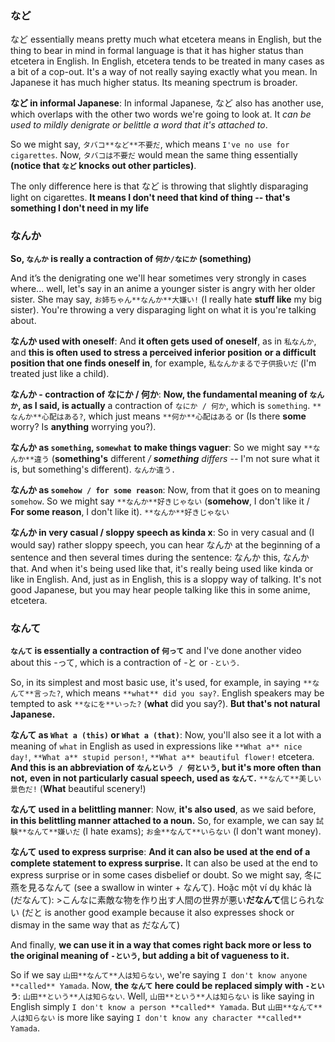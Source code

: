 ### など

など essentially means pretty much what etcetera means in English, but the thing to bear in mind in formal language is that it has higher status than etcetera in English. In English, etcetera tends to be treated in many cases as a bit of a cop-out. It's a way of not really saying exactly what you mean. In Japanese it has much higher status. Its meaning spectrum is broader.

**など in informal Japanese**: In informal Japanese, など also has another use, which overlaps with the other two words we're going to look at. It *can be used to mildly denigrate or belittle a word that it's attached to*.

So we might say, `タバコ**など**不要だ`, which means `I've no use for cigarettes`. Now, `タバコは不要だ` would mean the same thing essentially **(notice that `など` knocks out other particles)**.

The only difference here is that など is throwing that slightly disparaging light on cigarettes. **It means I don't need that kind of thing -- that's something I don't need in my life**

### なんか

**So, `なんか` is really a contraction of `何か/なにか` (something)**

And it’s the denigrating one we'll hear sometimes very strongly in cases where... well, let's say in an anime a younger sister is angry with her older sister. She may say, `お姉ちゃん**なんか**大嫌い!` (I really hate **stuff like** my big sister). You're throwing a very disparaging light on what it is you're talking about.

**なんか used with oneself**: And **it often gets used of oneself**, as in `私なんか`, and **this is often used to stress a perceived inferior position** **or a difficult position that one finds oneself in**, for example, `私なんかまるで子供扱いだ` (I'm treated just like a child).

**なんか - contraction of なにか / 何か**: **Now, the fundamental meaning of `なんか`, as I said, is actually** a contraction of `なにか / 何か`, which is `something`.  `**なんか**心配はある?`, which just means `**何か**心配はある` or (Is there **some** worry? Is **anything** worrying you?).

**なんか as `something`, `somewhat` to make things vaguer**: So we might say `**なんか**違う` (**something's** different _/ **something** differs_ -- I'm not sure what it is, but something's different). `なんか違う.`

**なんか as `somehow / for some reason`**: Now, from that it goes on to meaning `somehow`. So we might say `**なんか**好きじゃない` (**somehow**, I don't like it / **For some reason**, I don't like it). `**なんか**好きじゃない`

**なんか in very casual / sloppy speech as kinda x**: So in very casual and (I would say) rather sloppy speech, you can hear なんか at the beginning of a sentence and then several times during the sentence: なんか this, なんか that. And when it's being used like that, it's really being used like kinda or like in English. And, just as in English, this is a sloppy way of talking. It's not good Japanese, but you may hear people talking like this in some anime, etcetera. 
### なんて

**`なんて` is essentially a contraction of `何って`** and I've done another video about this -って, which is a contraction of -と or `-という`.

So, in its simplest and most basic use, it's used, for example, in saying `**なんて**言った?`, which means `**what** did you say?`. English speakers may be tempted to ask `**なにを**いった?` (**what** did you say?). **But that's not natural Japanese.**

**なんて as `What a (this)` or `What a (that)`**: Now, you'll also see it a lot with a meaning of `what` in English as used in expressions like `**What a** nice day!`, `**What a** stupid person!`, `**What a** beautiful flower!` etcetera. **And this is an abbreviation of `なんという / 何という`, but it's more often than not,** **even in not particularly casual speech, used as `なんて`.** `**なんて**美しい景色だ!` (**What** beautiful scenery!)

**なんて used in a belittling manner**: Now, **it's also used**, as we said before, **in this belittling manner attached to a noun.** So, for example, we can say `試験**なんて**嫌いだ` (I hate exams); `お金**なんて**いらない` (I don't want money).

**なんて used to express surprise**: **And it can also be used at the end of a complete statement to express surprise.** It can also be used at the end to express surprise or in some cases disbelief or doubt. So we might say, 冬に燕を見るなんて (see a swallow in winter + なんて). Hoặc một ví dụ khác là (だなんて): >こんなに素敵な物を作り出す人間の世界が悪い**だなんて**信じられない (だと is another good example because it also expresses shock or dismay in the same way that as だなんて)

And finally, **we can use it in a way that comes right back more or less** **to the original meaning of `-という`, but adding a bit of vagueness to it.**

So if we say `山田**なんて**人は知らない`, we're saying `I don't know anyone **called** Yamada`. Now, **the `なんて` here could be replaced simply with `-という`**: `山田**という**人は知らない`. Well, `山田**という**人は知らない` is like saying in English simply `I don't know a person **called** Yamada`. But `山田**なんて**人は知らない` is more like saying `I don't know any character **called** Yamada`.